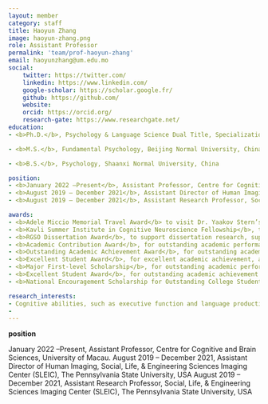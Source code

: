 ```yaml
---
layout: member
category: staff
title: Haoyun Zhang
image: haoyun-zhang.png
role: Assistant Professor
permalink: 'team/prof-haoyun-zhang'
email: haoyunzhang@um.edu.mo
social:
    twitter: https://twitter.com/
    linkedin: https://www.linkedin.com/
    google-scholar: https://scholar.google.fr/
    github: https://github.com/
    website:
    orcid: https://orcid.org/
    research-gate: https://www.researchgate.net/
education:
- <b>Ph.D.</b>, Psychology & Language Science Dual Title, Specialization in Cognitive and Affective Neuroscience, The Pennsylvania State University, USA

- <b>M.S.</b>, Fundamental Psychology, Beijing Normal University, China

- <b>B.S.</b>, Psychology, Shaanxi Normal University, China

position:
- <b>January 2022 –Present</b>, Assistant Professor, Centre for Cognitive and Brain Sciences, University of Macau.
- <b>August 2019 – December 2021</b>, Assistant Director of Human Imaging, Social, Life, & Engineering Sciences Imaging Center (SLEIC), The Pennsylvania State University, USA
- <b>August 2019 – December 2021</b>, Assistant Research Professor, Social, Life, & Engineering Sciences Imaging Center (SLEIC), The Pennsylvania State University, USA

awards:
- <b>Adele Miccio Memorial Travel Award</b> to visit Dr. Yaakov Stern’s lab at Columbia University, supported by the Center for Language Science, the Pennsylvania State University, 2018.
- <b>Kavli Summer Institute in Cognitive Neuroscience Fellowship</b>, to attend the summer institute on various topics of cognitive neuroscience, which was held at the University of California, Santa Barbara, 2017.
- <b>RGSO Dissertation Award</b>, to support dissertation research, supported by the College of Liberal Arts, the Pennsylvania State University, 2017. ($2110)
- <b>Academic Contribution Award</b>, for outstanding academic performance, supported by the State Key Laboratory of Cognitive Neuroscience and Learning, Beijing Normal University, China. 2012. ($250)
- <b>Outstanding Academic Achievement Award</b>, for outstanding academic performance, supported by the State Key Laboratory of Cognitive Neuroscience and Learning, Beijing Normal University, China.2012. ($330)
- <b>Excellent Student Award</b>, for excellent academic achievement, awarded by Beijing Normal University, China. 2012.
- <b>Major First-level Scholarship</b>, for outstanding academic performance, by Shaanxi Normal University, China. 2007; 2008; 2009. ($120 dollars)
- <b>Excellent Student Award</b>, for outstanding academic achievement and professional development, awarded by Shaanxi Normal University, China. 2007; 2008.
- <b>National Encouragement Scholarship for Outstanding College Students</b>, for excellent academic performance (i.e., top 1%), awarded by the Ministry of Education of China, 2007; 2008. ($1640)

research_interests:
- Cognitive abilities, such as executive function and language production, decline with age. Older adults typically struggle to memorize items, inhibit irrelevant information, and/or produce fluent speech. These age-associated declines interfere with older adults’ successful communication and social interactions. To help alleviate these problems, my research investigates factors that contribute to age-related declines in language production, and their neural bases, mainly from four perspectives, 1) Phonological characteristics, 2) Cognitive control demands, 3) Functional connectivity, and 4) Bilingualism. I use various behavioral and neuroscience methods to investigate my research questions, including Electroencephalography (EEG), and Functional Magnetic Resonance Imaging (fMRI).
- 
---
```


__position__

January 2022 –Present, Assistant Professor, Centre for Cognitive and Brain Sciences, University of Macau.
August 2019 – December 2021, Assistant Director of Human Imaging, Social, Life, & Engineering Sciences Imaging Center (SLEIC), The Pennsylvania State University, USA
August 2019 – December 2021, Assistant Research Professor, Social, Life, & Engineering Sciences Imaging Center (SLEIC), The Pennsylvania State University, USA
